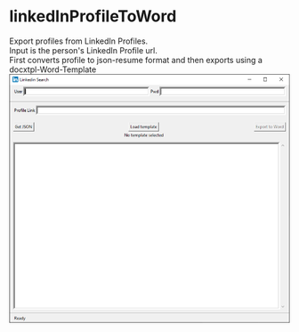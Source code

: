 # linkedInProfileToWord
Export profiles from LinkedIn Profiles.\
Input is the person's LinkedIn Profile url.\
First converts profile to json-resume format and then exports using a docxtpl-Word-Template\
![Screenshot_linkedInProfileToWord](images/Screenshot.PNG)